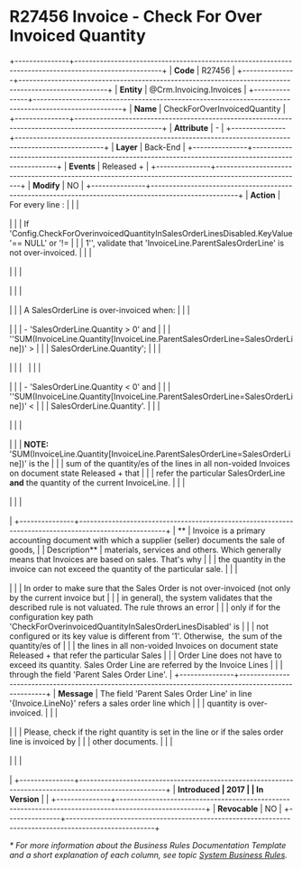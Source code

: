 ﻿---
erp.type: business-rule
erp.entity: Crm.Invoicing.Invoices
---

# R27456 Invoice - Check For Over Invoiced Quantity
+---------------+------------------------------------------------------------------------------------------------------+
| **Code**      | R27456                                                                                               |
+---------------+------------------------------------------------------------------------------------------------------+
| **Entity**    | @Crm.Invoicing.Invoices                                                                              |
+---------------+------------------------------------------------------------------------------------------------------+
| **Name**      | CheckForOverInvoicedQuantity                                                                         |
+---------------+------------------------------------------------------------------------------------------------------+
| **Attribute** | \-                                                                                                   |
+---------------+------------------------------------------------------------------------------------------------------+
| **Layer**     | Back-End                                                                                             |
+---------------+------------------------------------------------------------------------------------------------------+
| **Events**    | Released +                                                                                           |
+---------------+------------------------------------------------------------------------------------------------------+
| **Modify**    | NO                                                                                                   |
+---------------+------------------------------------------------------------------------------------------------------+
| **Action**    | For every line :                                                                                     |
|               | <br/><br/>                                                                                           |
|               | If \'Config.CheckForOverinvoicedQuantityInSalesOrderLinesDisabled.KeyValue \'== NULL\' or \'!=       |
|               | 1\'\', validate that \'InvoiceLine.ParentSalesOrderLine\' is not over-invoiced.                      |
|               | <br/><br/>                                                                                           |
|               | <br/><br/>                                                                                           |
|               | <br/><br/>                                                                                           |
|               | A SalesOrderLine is over-invoiced when:                                                              |
|               | <br/><br/>                                                                                           |
|               | -   \'SalesOrderLine.Quantity \> 0\' and                                                             |
|               |     \'\'SUM(InvoiceLine.Quantity\[InvoiceLine.ParentSalesOrderLine=SalesOrderLine\])\' \>            |
|               |     SalesOrderLine.Quantity\';                                                                       |
|               | <br/><br/>                                                                                           |
|               | &nbsp;                                                                                               |
|               | <br/><br/>                                                                                           |
|               | -   \'SalesOrderLine.Quantity \< 0\' and                                                             |
|               |     \'\'SUM(InvoiceLine.Quantity\[InvoiceLine.ParentSalesOrderLine=SalesOrderLine\])\' \<            |
|               |     SalesOrderLine.Quantity\'.                                                                       |
|               | <br/><br/>                                                                                           |
|               | <br/><br/>                                                                                           |
|               | **NOTE:** \'SUM(InvoiceLine.Quantity\[InvoiceLine.ParentSalesOrderLine=SalesOrderLine\])\' is the    |
|               | sum of the quantity/es of the lines in all non-voided Invoices on document state Released + that     |
|               | refer the particular SalesOrderLine **and** the quantity of the current InvoiceLine.                 |
|               | <br/><br/>                                                                                           |
|               | <br/><br/>                                                                                           |
+---------------+------------------------------------------------------------------------------------------------------+
| **            | Invoice is a primary accounting document with which a supplier (seller) documents the sale of goods, |
| Description** | materials, services and others. Which generally means that Invoices are based on sales. That's why   |
|               | the quantity in the invoice can not exceed the quantity of the particular sale.                      |
|               | <br/><br/>                                                                                           |
|               | In order to make sure that the Sales Order is not over-invoiced (not only by the current invoice but |
|               | in general), the system validates that the described rule is not valuated. The rule throws an error  |
|               | only if for the configuration key path \'CheckForOverinvoicedQuantityInSalesOrderLinesDisabled\' is  |
|               | not configured or its key value is different from \'1\'. Otherwise,  the sum of the quantity/es of   |
|               | the lines in all non-voided Invoices on document state Released + that refer the particular Sales    |
|               | Order Line does not have to exceed its quantity. Sales Order Line are referred by the Invoice Lines  |
|               | through the field \'Parent Sales Order Line\'.                                                       |
+---------------+------------------------------------------------------------------------------------------------------+
| **Message**   | The field \'Parent Sales Order Line\' in line \'{Invoice.LineNo}\' refers a sales order line which   |
|               | quantity is over-invoiced.                                                                           |
|               | <br/><br/>                                                                                           |
|               | Please, check if the right quantity is set in the line or if the sales order line is invoiced by     |
|               | other documents.                                                                                     |
|               | <br/><br/>                                                                                           |
|               | <br/><br/>                                                                                           |
+---------------+------------------------------------------------------------------------------------------------------+
| **Introduced  | 2017                                                                                                 |
| In Version**  |                                                                                                      |
+---------------+------------------------------------------------------------------------------------------------------+
| **Revocable** | NO                                                                                                   |
+---------------+------------------------------------------------------------------------------------------------------+

*\* For more information about the Business Rules Documentation Template and a short explanation of each column, see
topic [System Business Rules](../templates/template-description-system-business-rules.md).*
